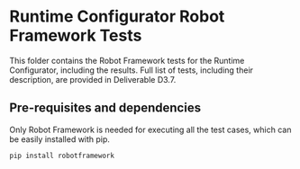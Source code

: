 # Runtime Configurator Robot Framework Tests

This folder contains the Robot Framework tests for the Runtime Configurator, including the results.
Full list of tests, including their description, are provided in Deliverable D3.7.

## Pre-requisites and dependencies

Only Robot Framework is needed for executing all the test cases, which can be easily installed with pip.

```sh
pip install robotframework
```
